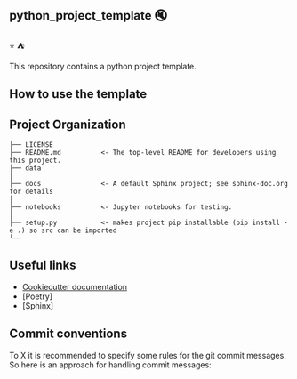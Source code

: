 ## python_project_template :mute:

:star:
:tent:

This repository contains a python project template.

## How to use the template

## Project Organization

    ├── LICENSE
    ├── README.md          <- The top-level README for developers using this project.
    ├── data
    │
    ├── docs               <- A default Sphinx project; see sphinx-doc.org for details
    │
    ├── notebooks          <- Jupyter notebooks for testing.
    │
    ├── setup.py           <- makes project pip installable (pip install -e .) so src can be imported
    └── 

## Useful links

- [Cookiecutter documentation](https://cookiecutter.readthedocs.io/_/downloads/en/stable/pdf/)
- [Poetry]
- [Sphinx]

## Commit conventions
 To X it is recommended to specify some rules for the git commit messages. So here is an approach for handling commit messages:
 